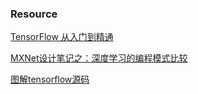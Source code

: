 ### Resource

[TensorFlow 从入门到精通](http://blog.csdn.net/column/details/tf-starter-to-hacker.html)

[MXNet设计笔记之：深度学习的编程模式比较](http://www.csdn.net/article/2015-10-11/2825883)

[图解tensorflow源码](http://www.cnblogs.com/yao62995/p/5773578.html)

